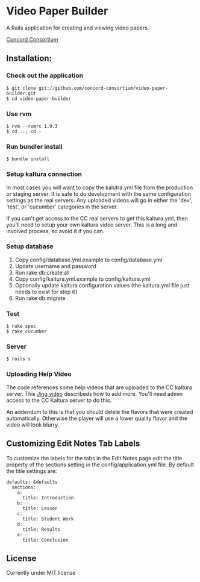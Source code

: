 Video Paper Builder
===================

A Rails application for creating and viewing video papers.

[Concord Consortium](http://www.concord.org)

Installation:
-------------

### Check out the application

    $ git clone git://github.com/concord-consortium/video-paper-builder.git
    $ cd video-paper-builder

### Use rvm

    $ rvm --rvmrc 1.9.3
    $ cd ..; cd -

### Run bundler install

    $ bundle install

### Setup kaltura connection

In most cases you will want to copy the kalutra.yml file from the production or staging server.
It is safe to do development with the same configuration settings as the real servers. Any uploaded
videos will go in either the 'dev', 'test', or 'cucumber' categories in the server.

If you can't get access to the CC real servers to get this kaltura.yml, then you'll need to setup your
own kaltura video server. This is a long and involved process, so avoid it if you can.

### Setup database

1. Copy config/database.yml.example to config/database.yml
2. Update username and password
3. Run rake db:create:all
4. Copy config/kaltura.yml.example to config/kaltura.yml
5. Optionally update kaltura configuration values (the kaltura.yml file just needs to exist for step 6)
6. Run rake db:migrate

### Test

    $ rake spec
    $ rake cucumber

### Server

    $ rails s

### Uploading Help Video

The code references some help videos that are uploaded to the CC kaltura server. This
[Jing video](http://screencast.com/t/lxUHFk3a) describeds how to add more. You'll need
admin access to the CC Kaltura server to do this.

An addendum to this is that you should delete the flavors that were created automatically.
Otherwise the player will use a lower quality flavor and the video will look blurry.

## Customizing Edit Notes Tab Labels

To customize the labels for the tabs in the Edit Notes page edit the title property of the
sections setting in the config/application.yml file.  By default the title settings are:

    defaults: &defaults
      sections:
        a:
          title: Introduction
        b:
          title: Lesson
        c:
          title: Student Work
        d:
          title: Results
        e:
          title: Conclusion

License
-------

Currently under MIT license
